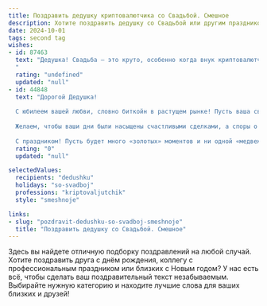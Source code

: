 ```yaml
---
title: Поздравить дедушку криптовалютчика со Свадьбой. Смешное
description: Хотите поздравить дедушку со Свадьбой или другим праздником? Наш ИИ создаст незабываемое поздравление, а вы обязательно выделитесь среди других.  
date: 2024-10-01
tags: second tag
wishes:
- id: 87463
  text: "Дедушка! Свадьба — это круто, особенно когда внук криптовалютчик!  Надеюсь, биткоины на вашем свадебном пиру не упадут в цене, а счастье будет расти в геометрической прогрессии, как капитализация Dogecoin!  Горько! (И пусть горько будет только шампанское, а остальное – сладкая жизнь!)
  "
  rating: "undefined"
  updated: "null"
- id: 44848
  text: "Дорогой Дедушка!
  
  С юбилеем вашей любви, словно биткойн в растущем рынке! Пусть ваша свадьба будет такой же успешной, как инвестиции в криптовалюту – без пузырей, но с максимумом счастья!
  
  Желаем, чтобы ваши дни были насыщены счастливыми сделками, а споры о том, кто выносит мусор, заканчивались в «зеленой зоне»! Пусть ваша любовь растет без волатильности и приносит стабильные дивиденды радости и тепла!
  
  С праздником! Пусть будет много «золотых» моментов и ни одной «медвежьей» ссоры!"
  rating: "0"
  updated: "null"

selectedValues:
  recipients: "dedushku"
  holidays: "so-svadboj"
  professions: "kriptovaljutchik"
  style: "smeshnoje"

links:
- slug: "pozdravit-dedushku-so-svadboj-smeshnoje"
  title: "Поздравить дедушку со Свадьбой. Смешное"
---
```


Здесь вы найдете отличную подборку поздравлений на любой случай. 
Хотите поздравить друга с днём рождения, коллегу с профессиональным праздником или близких с Новым годом? У нас есть всё, чтобы сделать ваш поздравительный текст незабываемым. Выбирайте нужную категорию и находите лучшие слова для ваших близких и друзей!
